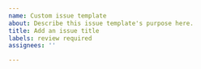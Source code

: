 ```yaml
---
name: Custom issue template
about: Describe this issue template's purpose here.
title: Add an issue title
labels: review required
assignees: ''

---
```



